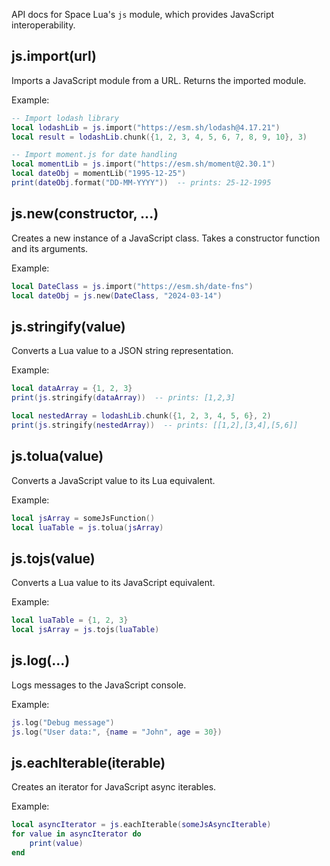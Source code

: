 API docs for Space Lua's `js` module, which provides JavaScript interoperability.

## js.import(url)
Imports a JavaScript module from a URL. Returns the imported module.

Example:
```lua
-- Import lodash library
local lodashLib = js.import("https://esm.sh/lodash@4.17.21")
local result = lodashLib.chunk({1, 2, 3, 4, 5, 6, 7, 8, 9, 10}, 3)

-- Import moment.js for date handling
local momentLib = js.import("https://esm.sh/moment@2.30.1")
local dateObj = momentLib("1995-12-25")
print(dateObj.format("DD-MM-YYYY"))  -- prints: 25-12-1995
```

## js.new(constructor, ...)
Creates a new instance of a JavaScript class. Takes a constructor function and its arguments.

Example:
```lua
local DateClass = js.import("https://esm.sh/date-fns")
local dateObj = js.new(DateClass, "2024-03-14")
```

## js.stringify(value)
Converts a Lua value to a JSON string representation.

Example:
```lua
local dataArray = {1, 2, 3}
print(js.stringify(dataArray))  -- prints: [1,2,3]

local nestedArray = lodashLib.chunk({1, 2, 3, 4, 5, 6}, 2)
print(js.stringify(nestedArray))  -- prints: [[1,2],[3,4],[5,6]]
```

## js.tolua(value)
Converts a JavaScript value to its Lua equivalent.

Example:
```lua
local jsArray = someJsFunction()
local luaTable = js.tolua(jsArray)
```

## js.tojs(value)
Converts a Lua value to its JavaScript equivalent.

Example:
```lua
local luaTable = {1, 2, 3}
local jsArray = js.tojs(luaTable)
```

## js.log(...)
Logs messages to the JavaScript console.

Example:
```lua
js.log("Debug message")
js.log("User data:", {name = "John", age = 30})
```

## js.eachIterable(iterable)
Creates an iterator for JavaScript async iterables.

Example:
```lua
local asyncIterator = js.eachIterable(someJsAsyncIterable)
for value in asyncIterator do
    print(value)
end

